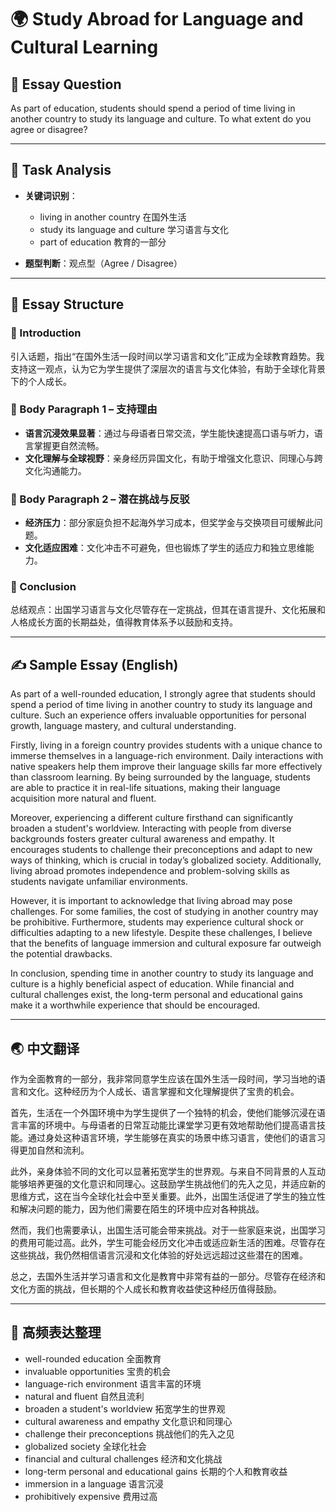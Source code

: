 # 🌍 Study Abroad for Language and Cultural Learning

## 📌 Essay Question

As part of education, students should spend a period of time living in another country to study its language and culture. To what extent do you agree or disagree?

---

## 🧠 Task Analysis

- **关键词识别**：
  - living in another country 在国外生活
  - study its language and culture 学习语言与文化
  - part of education 教育的一部分

- **题型判断**：观点型（Agree / Disagree）

---

## 🧱 Essay Structure

### 🔹 Introduction
引入话题，指出“在国外生活一段时间以学习语言和文化”正成为全球教育趋势。我支持这一观点，认为它为学生提供了深层次的语言与文化体验，有助于全球化背景下的个人成长。

### 🔹 Body Paragraph 1 – 支持理由
- **语言沉浸效果显著**：通过与母语者日常交流，学生能快速提高口语与听力，语言掌握更自然流畅。
- **文化理解与全球视野**：亲身经历异国文化，有助于增强文化意识、同理心与跨文化沟通能力。

### 🔹 Body Paragraph 2 – 潜在挑战与反驳
- **经济压力**：部分家庭负担不起海外学习成本，但奖学金与交换项目可缓解此问题。
- **文化适应困难**：文化冲击不可避免，但也锻炼了学生的适应力和独立思维能力。

### 🔹 Conclusion
总结观点：出国学习语言与文化尽管存在一定挑战，但其在语言提升、文化拓展和人格成长方面的长期益处，值得教育体系予以鼓励和支持。

---

## ✍️ Sample Essay (English)

As part of a well-rounded education, I strongly agree that students should spend a period of time living in another country to study its language and culture. Such an experience offers invaluable opportunities for personal growth, language mastery, and cultural understanding.

Firstly, living in a foreign country provides students with a unique chance to immerse themselves in a language-rich environment. Daily interactions with native speakers help them improve their language skills far more effectively than classroom learning. By being surrounded by the language, students are able to practice it in real-life situations, making their language acquisition more natural and fluent.

Moreover, experiencing a different culture firsthand can significantly broaden a student's worldview. Interacting with people from diverse backgrounds fosters greater cultural awareness and empathy. It encourages students to challenge their preconceptions and adapt to new ways of thinking, which is crucial in today’s globalized society. Additionally, living abroad promotes independence and problem-solving skills as students navigate unfamiliar environments.

However, it is important to acknowledge that living abroad may pose challenges. For some families, the cost of studying in another country may be prohibitive. Furthermore, students may experience cultural shock or difficulties adapting to a new lifestyle. Despite these challenges, I believe that the benefits of language immersion and cultural exposure far outweigh the potential drawbacks.

In conclusion, spending time in another country to study its language and culture is a highly beneficial aspect of education. While financial and cultural challenges exist, the long-term personal and educational gains make it a worthwhile experience that should be encouraged.

---

## 🌏 中文翻译

作为全面教育的一部分，我非常同意学生应该在国外生活一段时间，学习当地的语言和文化。这种经历为个人成长、语言掌握和文化理解提供了宝贵的机会。

首先，生活在一个外国环境中为学生提供了一个独特的机会，使他们能够沉浸在语言丰富的环境中。与母语者的日常互动能比课堂学习更有效地帮助他们提高语言技能。通过身处这种语言环境，学生能够在真实的场景中练习语言，使他们的语言习得更加自然和流利。

此外，亲身体验不同的文化可以显著拓宽学生的世界观。与来自不同背景的人互动能够培养更强的文化意识和同理心。这鼓励学生挑战他们的先入之见，并适应新的思维方式，这在当今全球化社会中至关重要。此外，出国生活促进了学生的独立性和解决问题的能力，因为他们需要在陌生的环境中应对各种挑战。

然而，我们也需要承认，出国生活可能会带来挑战。对于一些家庭来说，出国学习的费用可能过高。此外，学生可能会经历文化冲击或适应新生活的困难。尽管存在这些挑战，我仍然相信语言沉浸和文化体验的好处远远超过这些潜在的困难。

总之，去国外生活并学习语言和文化是教育中非常有益的一部分。尽管存在经济和文化方面的挑战，但长期的个人成长和教育收益使这种经历值得鼓励。

---

## 🧾 高频表达整理

- well-rounded education 全面教育  
- invaluable opportunities 宝贵的机会  
- language-rich environment 语言丰富的环境  
- natural and fluent 自然且流利  
- broaden a student's worldview 拓宽学生的世界观  
- cultural awareness and empathy 文化意识和同理心  
- challenge their preconceptions 挑战他们的先入之见  
- globalized society 全球化社会  
- financial and cultural challenges 经济和文化挑战  
- long-term personal and educational gains 长期的个人和教育收益  
- immersion in a language 语言沉浸  
- prohibitively expensive 费用过高  

